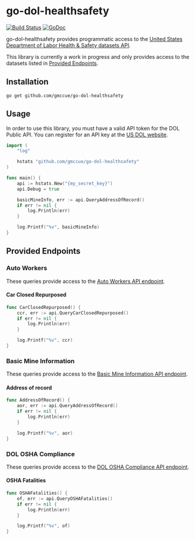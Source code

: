 # go-dol-healthsafety

[![Build Status](https://api.travis-ci.org/gmccue/go-ilab-childlabor.png?branch=master)](https://travis-ci.org/gmccue/go-ilab-childlabor)
[![GoDoc](https://godoc.org/github.com/gmccue/go-ilab-childlabor?status.svg)](https://godoc.org/github.com/gmccue/go-ilab-childlabor)

go-dol-healthsafety provides programmatic access to the [United States Department of Labor Health & Safety datasets API](http://developer.dol.gov/health-and-safety).

This library is currently a work in progress and only provides access to the datasets listed in [Provided Endpoints](https://github.com/gmccue/go-dol-healthsafety#provided-endpoints).

## Installation
```
go get github.com/gmccue/go-dol-healthsafety
```

## Usage
In order to use this library, you must have a valid API token for the DOL Public API. You can register for an API key at the [US DOL website](https://devtools.dol.gov/developer/).

```go
import (
    "log"

    hstats "github.com/gmccue/go-dol-healthsafety"
)

func main() {
    api := hstats.New("{my_secret_key}")
    api.Debug = true

    basicMineInfo, err := api.QueryAddressOfRecord()
    if err != nil {
        log.Println(err)
    }

    log.Printf("%v", basicMineInfo)
}
```

## Provided Endpoints
### Auto Workers
These queries provide access to the [Auto Workers API endpoint](http://developer.dol.gov/health-and-safety/auto-workers/).

#### Car Closed Repurposed
```go
func CarClosedRepurposed() {
    ccr, err := api.QueryCarClosedRepurposed()
    if err != nil {
        log.Println(err)
    }

    log.Printf("%v", ccr)
}
```

### Basic Mine Information
These queries provide access to the [Basic Mine Information API endpoint](http://developer.dol.gov/health-and-safety/basic-mine-info/).

#### Address of record
```go
func AddressOfRecord() {
    aor, err := api.QueryAddressOfRecord()
    if err != nil {
        log.Println(err)
    }

    log.Printf("%v", aor)
}
```

### DOL OSHA Compliance
These queries provide access to the [DOL OSHA Compliance API endpoint](http://developer.dol.gov/health-and-safety/osha-compliance/).

#### OSHA Fatalities
```go
func OSHAFatalities() {
    of, err := api.QueryOSHAFatalities()
    if err != nil {
        log.Println(err)
    }

    log.Printf("%v", of)
}
```
